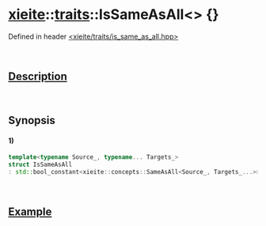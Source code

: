 # [xieite](../../xieite.md)\:\:[traits](../../traits.md)\:\:IsSameAsAll\<\> \{\}
Defined in header [<xieite/traits/is_same_as_all.hpp>](../../../include/xieite/traits/is_same_as_all.hpp)

&nbsp;

## [Description](../concepts/same_as_all.md#Description)

&nbsp;

## Synopsis
#### 1)
```cpp
template<typename Source_, typename... Targets_>
struct IsSameAsAll
: std::bool_constant<xieite::concepts::SameAsAll<Source_, Targets_...>> {};
```

&nbsp;

## [Example](../concepts/same_as_all.md#Example)
